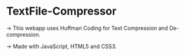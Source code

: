 # TextFile-Compressor

-> This webapp uses Huffman Coding for Text Compression and De-compression.

-> Made with JavaScript, HTML5 and CSS3.
